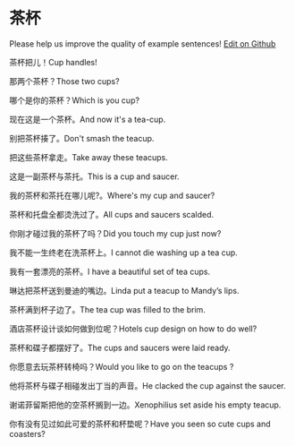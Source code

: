 # 茶杯

Please help us improve the quality of example sentences! [Edit on Github](https://github.com/jiyushe/jiyu-example-sentence-source/blob/main/chinese/chabei.md)

<p><span class="chinese">茶杯把儿！</span><span class="english">Cup handles!</span></p>

<p><span class="chinese">那两个茶杯？</span><span class="english">Those two cups?</span></p>

<p><span class="chinese">哪个是你的茶杯？</span><span class="english">Which is you cup?</span></p>

<p><span class="chinese">现在这是一个茶杯。</span><span class="english">And now it's a tea-cup.</span></p>

<p><span class="chinese">别把茶杯揍了。</span><span class="english">Don't smash the teacup.</span></p>

<p><span class="chinese">把这些茶杯拿走。</span><span class="english">Take away these teacups.</span></p>

<p><span class="chinese">这是一副茶杯与茶托。</span><span class="english">This is a cup and saucer.</span></p>

<p><span class="chinese">我的茶杯和茶托在哪儿呢?。</span><span class="english">Where's my cup and saucer?</span></p>

<p><span class="chinese">茶杯和托盘全都烫洗过了。</span><span class="english">All cups and saucers scalded.</span></p>

<p><span class="chinese">你刚才碰过我的茶杯了吗？</span><span class="english">Did you touch my cup just now?</span></p>

<p><span class="chinese">我不能一生终老在洗茶杯上。</span><span class="english">I cannot die washing up a tea cup.</span></p>

<p><span class="chinese">我有一套漂亮的茶杯。</span><span class="english">I have a beautiful set of tea cups.</span></p>

<p><span class="chinese">琳达把茶杯送到曼迪的嘴边。</span><span class="english">Linda put a teacup to Mandy’s lips.</span></p>

<p><span class="chinese">茶杯满到杯子边了。</span><span class="english">The tea cup was filled to the brim.</span></p>

<p><span class="chinese">酒店茶杯设计谈如何做到位呢？</span><span class="english">Hotels cup design on how to do well?</span></p>

<p><span class="chinese">茶杯和碟子都摆好了。</span><span class="english">The cups and saucers were laid ready.</span></p>

<p><span class="chinese">你愿意去玩茶杯转椅吗？</span><span class="english">Would you like to go on the teacups ?</span></p>

<p><span class="chinese">他将茶杯与碟子相碰发出丁当的声音。</span><span class="english">He clacked the cup against the saucer.</span></p>

<p><span class="chinese">谢诺菲留斯把他的空茶杯搁到一边。</span><span class="english">Xenophilius set aside his empty teacup.</span></p>

<p><span class="chinese">你有没有见过如此可爱的茶杯和杯垫呢？</span><span class="english">Have you seen so cute cups and coasters?</span></p>

